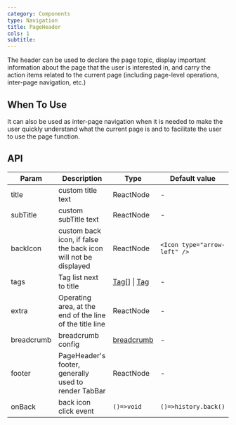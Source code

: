 ```yaml
---
category: Components
type: Navigation
title: PageHeader
cols: 1
subtitle:
---
```


The header can be used to declare the page topic, display important information about the page that the user is interested in, and carry the action items related to the current page (including page-level operations, inter-page navigation, etc.)

## When To Use

It can also be used as inter-page navigation when it is needed to make the user quickly understand what the current page is and to facilitate the user to use the page function.

## API

| Param | Description | Type | Default value |
| ----- | ----------- | ---- | ------------- |
| title | custom title text | ReactNode | - |
| subTitle | custom subTitle text | ReactNode | - |
| backIcon | custom back icon, if false the back icon will not be displayed | ReactNode | `<Icon type="arrow-left" />` |
| tags | Tag list next to title | [Tag](https://ant.design/components/tag-cn/)[] \| [Tag](https://ant.design/components/tag-cn/) | - |
| extra | Operating area, at the end of the line of the title line | ReactNode | - |
| breadcrumb | breadcrumb config |  [breadcrumb](https://ant.design/components/breadcrumb-cn/)  | - |
| footer | PageHeader's footer, generally used to render TabBar | ReactNode | -  |
| onBack | back icon click event | `()=>void` | `()=>history.back()` |

